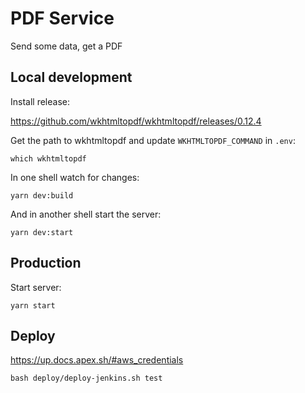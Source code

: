 # PDF Service

Send some data, get a PDF

## Local development

Install release:

https://github.com/wkhtmltopdf/wkhtmltopdf/releases/0.12.4

Get the path to wkhtmltopdf and update `WKHTMLTOPDF_COMMAND` in `.env`:

```
which wkhtmltopdf
```

In one shell watch for changes:

```
yarn dev:build
```

And in another shell start the server:

```
yarn dev:start
```

## Production

Start server:

```
yarn start
```

## Deploy

https://up.docs.apex.sh/#aws_credentials

```
bash deploy/deploy-jenkins.sh test
```
